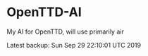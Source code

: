 # OpenTTD-AI
My AI for OpenTTD, will use primarily air

Latest backup: Sun Sep 29 22:10:01 UTC 2019

